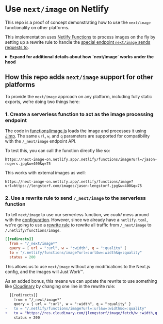# Use `next/image` on Netlify

This repo is a proof of concept demonstrating how to use the `next/image` functionality on other platforms.

This implementation uses [Netlify Functions](https://www.netlify.com/products/functions/?utm_source=github&utm_medium=next-image-jl&utm_campaign=devex) to process images on the fly by setting up a rewrite rule to handle the [special endpoint `next/image` sends requests to](https://github.com/vercel/next.js/blob/8340e6d34562ad575293b5699023144fc47831d2/packages/next/client/image.tsx#L480).

<details>
  <summary><strong>Expand for additional details about how `next/image` works under the hood</strong></summary>

## Images are sent to a special endpoint for processing

Let's assume the following `next/image` setup:

```jsx
import Image from 'next/image';

export default function MyImage() {
  return (
    <Image
      src="/boop.jpg"
      alt="what a great boop"
      width="1368"
      height="1044"
      layout="responsive"
    />
  );
}
```

Next will render this using the following markup (formatting added for legibility):

```html
<div style="display: block; overflow: hidden; position: relative; box-sizing: border-box; margin: 0px;">
  <div style="display: block; box-sizing: border-box; padding-top: 76.3158%;"></div>
  <img
    alt="what a great boop."
    src="/_next/image?url=%2Fboop.jpg&w=3840&q=75" 
    decoding="async"
    sizes="(max-width: 640px) 640px, (max-width: 750px) 750px, (max-width: 828px) 828px, (max-width: 1080px) 1080px, (max-width: 1200px) 1200px, (max-width: 1920px) 1920px, (max-width: 2048px) 2048px, 3840px"
    srcset="/_next/image?url=%2Fboop.jpg&w=640&q=75 640w, 
            /_next/image?url=%2Fboop.jpg&w=750&q=75 750w, 
            /_next/image?url=%2Fboop.jpg&w=828&q=75 828w, 
            /_next/image?url=%2Fboop.jpg&w=1080&q=75 1080w, 
            /_next/image?url=%2Fboop.jpg&w=1200&q=75 1200w, 
            /_next/image?url=%2Fboop.jpg&w=1920&q=75 1920w, 
            /_next/image?url=%2Fboop.jpg&w=2048&q=75 2048w, 
            /_next/image?url=%2Fboop.jpg&w=3840&q=75 3840w" 
    style="visibility: visible; position: absolute; inset: 0px; box-sizing: border-box; padding: 0px; border: none; margin: auto; display: block; width: 0px; height: 0px; min-width: 100%; max-width: 100%; min-height: 100%; max-height: 100%;"
  />
</div>
```

The image URL was changed from `/boop.jpg` to `/_next/image?url=%2Fboop.jpg&w=750&q=75`.

Let's break down what this does:

```
/_next/image?url=%2Fboop.jpg&w=750&q=75
^^endpoint^^     ^^^image^^^ ^^config^^ 
```

- `/_next/image` — this is an endpoint where the image will be sent for processing
- `?url=/boop.jpg` — where the endpoint should load the image from
- `&w=750` — resize the image to 750px wide
- `&q=75` — resample the image at 75% quality to reduce the file size

Because this endpoint results in a unique URL, the result can be cached to ensure the image processing is only performed once.
</details>

## How this repo adds `next/image` support for other platforms

To provide the `next/image` approach on any platform, including fully static exports, we're doing two things here:

### 1. Create a serverless function to act as the image processing endpoint

The code in [functions/image.js](./functions/image.js) loads the image and processes it using [Jimp](https://www.npmjs.com/package/jimp). The same `url`, `w`, and `q` parameters are supported for compatibility with the `/_next/image` endpoint API.

To test this, you can call the function directly like so:

```
https://next-image-on.netlify.app/.netlify/functions/image?url=/jason-rogers.jpg&w=400&q=75
```

This works with external images as well:

```
https://next-image-on.netlify.app/.netlify/functions/image?url=https://lengstorf.com/images/jason-lengstorf.jpg&w=400&q=75
```

### 2. Use a rewrite rule to send `/_next/image` to the serverless function

To tell `next/image` to use our serverless function, we _could_ mess around with the [configuration](https://nextjs.org/docs/basic-features/image-optimization#configuration). However, since we already have a `netlify.toml`, we're going to use a [rewrite rule](https://docs.netlify.com/routing/redirects/rewrites-proxies/?utm_source=github&utm_medium=next-image-jl&utm_campaign=devex#limitations) to rewrite all traffic from `/_next/image` to `/.netlify/functions/image`.

```toml
[[redirects]]
  from = "/_next/image*"
  query = { url = ":url", w = ":width", q = ":quality" }
  to = "/.netlify/functions/image?url=:url&w=:width&q=:quality"
  status = 200
```

This allows us to use `next/image` without any modifications to the Next.js config, and the images will Just Work™.

As an added bonus, this means we can update the rewrite to use something like [Cloudinary](https://cloudinary.com/?ap=lwj) by changing one line in the rewrite rule:

```diff
  [[redirects]]
    from = "/_next/image*"
    query = { url = ":url", w = ":width", q = ":quality" }
-   to = "/.netlify/functions/image?url=:url&w=:width&q=:quality"
+   to = "https://res.cloudinary.com/jlengstorf/image/fetch/w_:width,q_auto,f_auto/https://next-image-on.netlify.app/:url"
    status = 200
```

